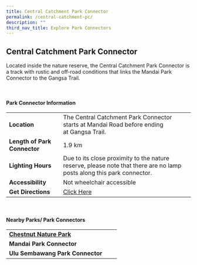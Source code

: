 ```yaml
---
title: Central Catchment Park Connector
permalink: /central-catchment-pc/
description: ""
third_nav_title: Explore Park Connectors
---
```

## Central Catchment Park Connector

Located inside the nature reserve, the Central Catchment Park Connector&nbsp;is a track with rustic and off-road conditions that links the Mandai Park Connector to the Gangsa Trail.

<br>

#### Park Connector Information

|  |  |  |
| -------- | -------- | -------- |
| **Location** | The Central Catchment Park Connector starts at&nbsp;Mandai Road&nbsp;before ending at&nbsp;Gangsa Trail. |  |
| **Length of Park Connector** | 1.9 km  |  |
| **Lighting Hours** | Due to its close proximity to the nature reserve, please note that there are no lamp posts along this park connector. | |
| **Accessibility** | Not wheelchair accessible | |
| **Get Directions** |  [Click Here](https://www.onemap.gov.sg/?lat=1.4053655&amp;lng=103.7783132) | |

<br>


#### Nearby Parks/ Park Connectors

|   |  |  |
| -------- | -------- | -------- |
| **[Chestnut Nature Park](https://www.nparks.gov.sg/gardens-parks-and-nature/parks-and-nature-reserves/chestnut-nature-park)** | | |
| **Mandai Park Connector** |||
| **Ulu Sembawang Park Connector** | | |